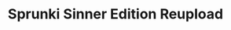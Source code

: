 ---
slug: sprunki-sinner-edition-reupload-2552
title: Sprunki Sinner Edition Reupload
description: "Sprunki Sinner Edition Reupload is an exciting online game. Play for free directly in your browser!"
icon: /images/popular_mods/Sprunki Sinner Edition Reupload.png
url: https://wowtbc.net/sprunkin/sprunki-sinner-reupload/index.html
previewImage: /images/popular_mods/Sprunki Sinner Edition Reupload.png
type: popular mods

# SEO配置
seo:
  title: "Sprunki Sinner Edition Reupload - Play Free Online Game | Fun Browser Games"
  description: "Sprunki Sinner Edition Reupload - Play this fun online game for free in your browser. No download required!"
  ogImage: "/images/popular_mods/Sprunki Sinner Edition Reupload.png"
  keywords: "sprunki-sinner-edition-reupload-2552, online game, browser game, free game, popular mods game, play online"

videoUrls:
  - https://www.youtube.com/embed/example1
  - https://www.youtube.com/embed/example2

whyPlay:
  title: "Why Play Sprunki Sinner Edition Reupload?"
  items:
    - "Immersive Gameplay: Sprunki Sinner Edition Reupload offers an engaging and immersive gaming experience that will keep you entertained for hours"
    - "Challenging Levels: Test your skills with increasingly difficult challenges and obstacles"
    - "Beautiful Graphics: Enjoy stunning visuals and smooth animations that bring the game world to life"
    - "Regular Updates: New content and features are added regularly to keep the game fresh and exciting"
    - "Free to Play: Experience all the fun without spending a penny"
    - "Community Features: Connect with other players, share strategies, and compete for high scores"
    - "Cross-Platform: Play on any device with a web browser, no downloads required"

features:
  title: "Key Features of Sprunki Sinner Edition Reupload"
  image: "/images/popular_mods/Sprunki Sinner Edition Reupload.png"
  items:
    - "Intuitive Controls: Easy to learn controls make Sprunki Sinner Edition Reupload accessible for players of all skill levels"
    - "Multiple Game Modes: Enjoy various gameplay options that provide different challenges and experiences"
    - "Character Customization: Personalize your gaming experience with unique characters and items"
    - "Achievement System: Complete special tasks to earn rewards and recognition"
    - "Leaderboards: Compete with players worldwide and see who can achieve the highest scores"

characteristics:
  title: "Game Characteristics"
  image: "/images/popular_mods/Sprunki Sinner Edition Reupload.png"
  items:
    - "Genre: Popular mods game with elements of strategy and skill"
    - "Difficulty: Suitable for both casual gamers and those seeking a challenge"
    - "Play Time: Quick sessions or extended gameplay, depending on your preference"
    - "Art Style: Vibrant and engaging visuals that enhance the gaming experience"
    - "Sound Design: Immersive audio that complements the gameplay perfectly"

info: "Sprunki Sinner Edition Reupload is an exciting online game that offers players a unique and engaging gaming experience. With its intuitive controls, stunning visuals, and challenging gameplay, Sprunki Sinner Edition Reupload provides hours of entertainment for players of all ages and skill levels. Whether you're looking for a quick gaming session during a break or an extended play session, Sprunki Sinner Edition Reupload delivers an immersive experience that will keep you coming back for more. The game features multiple levels of increasing difficulty, ensuring that players are constantly challenged as they progress. With regular updates adding new content and features, Sprunki Sinner Edition Reupload remains fresh and exciting, providing endless entertainment options for its growing community of players."

howToPlayIntro: "Welcome to Sprunki Sinner Edition Reupload! This guide will walk you through the basics and help you master the game. Whether you're a beginner or looking to improve your skills, these tips and instructions will enhance your gaming experience."

howToPlaySteps:
  - title: "Getting Started"
    description: "Begin your Sprunki Sinner Edition Reupload adventure by familiarizing yourself with the controls. Use your keyboard or mouse to navigate through the game interface. The tutorial will guide you through the basic mechanics and help you understand the objectives."
  - title: "Understanding the Objectives"
    description: "In Sprunki Sinner Edition Reupload, your main goal is to progress through levels by completing specific objectives. Each level presents unique challenges that require different strategies and approaches."
  - title: "Mastering the Controls"
    description: "Practice using the controls to improve your precision and reaction time. Sprunki Sinner Edition Reupload requires quick reflexes and strategic thinking to overcome obstacles and defeat opponents."
  - title: "Utilizing Power-ups"
    description: "Collect power-ups throughout the game to enhance your abilities and overcome difficult challenges. Each power-up offers unique advantages that can be crucial for success."
  - title: "Developing Strategies"
    description: "As you progress in Sprunki Sinner Edition Reupload, develop effective strategies for different scenarios. Analyze patterns, anticipate challenges, and adapt your approach to maximize your performance."

faq:
  title: "Frequently Asked Questions about Sprunki Sinner Edition Reupload"
  items:
    - question: "Is Sprunki Sinner Edition Reupload free to play?"
      answer: "Yes, Sprunki Sinner Edition Reupload is completely free to play directly in your web browser. No downloads or purchases are required to enjoy the full game experience."
    - question: "Can I play Sprunki Sinner Edition Reupload on mobile devices?"
      answer: "Yes, Sprunki Sinner Edition Reupload is optimized for both desktop and mobile play. You can enjoy the game on any device with a web browser and internet connection."
    - question: "Are there any in-game purchases?"
      answer: "While Sprunki Sinner Edition Reupload is free to play, there may be optional in-game purchases available for cosmetic items or additional features that don't affect core gameplay."
    - question: "How often is Sprunki Sinner Edition Reupload updated?"
      answer: "The developers regularly update Sprunki Sinner Edition Reupload with new content, features, and improvements based on player feedback and game performance."
    - question: "Can I play Sprunki Sinner Edition Reupload offline?"
      answer: "Currently, Sprunki Sinner Edition Reupload requires an internet connection to play as it's a browser-based online game."
    - question: "Is Sprunki Sinner Edition Reupload suitable for children?"
      answer: "Yes, Sprunki Sinner Edition Reupload is designed to be family-friendly and suitable for players of all ages."
    - question: "How do I report bugs or issues?"
      answer: "If you encounter any problems while playing Sprunki Sinner Edition Reupload, you can report them through the game's support page or contact the developers directly through their website."
    - question: "Still Have Questions?"
      answer: "If you have additional questions about Sprunki Sinner Edition Reupload that aren't covered in this FAQ, please visit our support center or contact our customer service team for assistance."
---